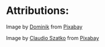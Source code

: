 # Attributions:

Image by <a href="https://pixabay.com/users/redmouse-1957621/?utm_source=link-attribution&utm_medium=referral&utm_campaign=image&utm_content=8534612">Dominik</a> from <a href="https://pixabay.com//?utm_source=link-attribution&utm_medium=referral&utm_campaign=image&utm_content=8534612">Pixabay</a>

Image by <a href="https://pixabay.com/users/duke678-34754189/?utm_source=link-attribution&utm_medium=referral&utm_campaign=image&utm_content=7878661">Claudio Szatko</a> from <a href="https://pixabay.com//?utm_source=link-attribution&utm_medium=referral&utm_campaign=image&utm_content=7878661">Pixabay</a>